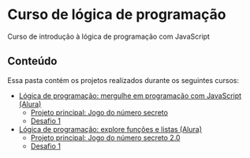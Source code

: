 # Curso de lógica de programação

Curso de introdução à lógica de programação com JavaScript

## Conteúdo

Essa pasta contém os projetos realizados durante os seguintes cursos:

- [Lógica de programação: mergulhe em programação com JavaScript (Alura)](https://www.alura.com.br/curso-online-logica-programacao-mergulhe-programacao-javascript)
  - [Projeto principal: Jogo do número secreto](./curso_1/projeto_principal/)
  - [Desafio 1](./curso_1/desafio_1/)
- [Lógica de programação: explore funções e listas (Alura)](https://www.alura.com.br/curso-online-logica-programacao-funcoes-listas)
  - [Projeto principal: Jogo do número secreto 2.0](./curso_2/projeto_principal/)
  - [Desafio 1](./curso_2/desafio_1/)
